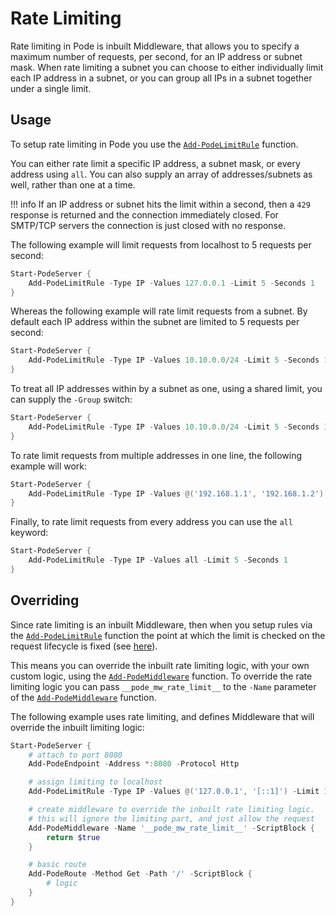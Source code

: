 # Rate Limiting

Rate limiting in Pode is inbuilt Middleware, that allows you to specify a maximum number of requests, per second, for an IP address or subnet mask. When rate limiting a subnet you can choose to either individually limit each IP address in a subnet, or you can group all IPs in a subnet together under a single limit.

## Usage

To setup rate limiting in Pode you use the [`Add-PodeLimitRule`](../../../../../Functions/Middleware/Add-PodeLimitRule) function.

You can either rate limit a specific IP address, a subnet mask, or every address using `all`. You can also supply an array of addresses/subnets as well, rather than one at a time.

!!! info
    If an IP address or subnet hits the limit within a second, then a `429` response is returned and the connection immediately closed. For SMTP/TCP servers the connection is just closed with no response.

The following example will limit requests from localhost to 5 requests per second:

```powershell
Start-PodeServer {
    Add-PodeLimitRule -Type IP -Values 127.0.0.1 -Limit 5 -Seconds 1
}
```

Whereas the following example will rate limit requests from a subnet. By default each IP address within the subnet are limited to 5 requests per second:

```powershell
Start-PodeServer {
    Add-PodeLimitRule -Type IP -Values 10.10.0.0/24 -Limit 5 -Seconds 1
}
```

To treat all IP addresses within by a subnet as one, using a shared limit, you can supply the `-Group` switch:

```powershell
Start-PodeServer {
    Add-PodeLimitRule -Type IP -Values 10.10.0.0/24 -Limit 5 -Seconds 1 -Group
}
```

To rate limit requests from multiple addresses in one line, the following example will work:

```powershell
Start-PodeServer {
    Add-PodeLimitRule -Type IP -Values @('192.168.1.1', '192.168.1.2') -Limit 5 -Seconds 1
}
```

Finally, to rate limit requests from every address you can use the `all` keyword:

```powershell
Start-PodeServer {
    Add-PodeLimitRule -Type IP -Values all -Limit 5 -Seconds 1
}
```

## Overriding

Since rate limiting is an inbuilt Middleware, then when you setup rules via the [`Add-PodeLimitRule`](../../../../../Functions/Middleware/Add-PodeLimitRule) function the point at which the limit is checked on the request lifecycle is fixed (see [here](../../Overview/#order-of-running)).

This means you can override the inbuilt rate limiting logic, with your own custom logic, using the [`Add-PodeMiddleware`](../../../../../Functions/Core/Add-PodeMiddleware) function. To override the rate limiting logic you can pass `__pode_mw_rate_limit__` to the `-Name` parameter of the [`Add-PodeMiddleware`](../../../../../Functions/Core/Add-PodeMiddleware) function.

The following example uses rate limiting, and defines Middleware that will override the inbuilt limiting logic:

```powershell
Start-PodeServer {
    # attach to port 8080
    Add-PodeEndpoint -Address *:8080 -Protocol Http

    # assign limiting to localhost
    Add-PodeLimitRule -Type IP -Values @('127.0.0.1', '[::1]') -Limit 10 -Seconds 2

    # create middleware to override the inbuilt rate limiting logic.
    # this will ignore the limiting part, and just allow the request
    Add-PodeMiddleware -Name '__pode_mw_rate_limit__' -ScriptBlock {
        return $true
    }

    # basic route
    Add-PodeRoute -Method Get -Path '/' -ScriptBlock {
        # logic
    }
}
```

